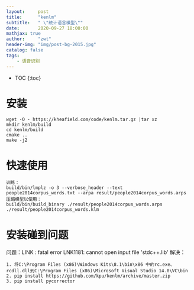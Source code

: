 ```yaml
---
layout:     post
title:      "kenlm"
subtitle:   " \"统计语言模型\""
date:       2020-09-27 18:00:00
mathjax: true
author:     "zwt"
header-img: "img/post-bg-2015.jpg"
catalog: false
tags:
    - 语音识别
---
```

* TOC
{:toc}
# 安装

```
wget -O - https://kheafield.com/code/kenlm.tar.gz |tar xz
mkdir kenlm/build
cd kenlm/build
cmake ..
make -j2
```
# 快速使用

```
训练：
build/bin/lmplz -o 3 --verbose_header --text people2014corpus_words.txt --arpa result/people2014corpus_words.arps
压缩模型以使用：
build/bin/build_binary ./result/people2014corpus_words.arps ./result/people2014corpus_words.klm
```

# 安装碰到问题
问题：LINK : fatal error LNK1181: cannot open input file 'stdc++.lib'
解决：
```
1. 将C:\Program Files (x86)\Windows Kits\8.1\bin\x86 中的rc.exe、rcdll.dll到C:\Program Files (x86)\Microsoft Visual Studio 14.0\VC\bin
2. pip install https://github.com/kpu/kenlm/archive/master.zip
3. pip install pycorrector
```
